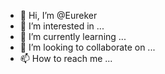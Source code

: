 - 👋 Hi, I’m @Eureker
- 👀 I’m interested in ...
- 🌱 I’m currently learning ...
- 💞️ I’m looking to collaborate on ...
- 📫 How to reach me ...

<!---
Eureker/Eureker is a ✨ special ✨ repository because its `README.md` (this file) appears on your GitHub profile.
You can click the Preview link to take a look at your changes.
--->
